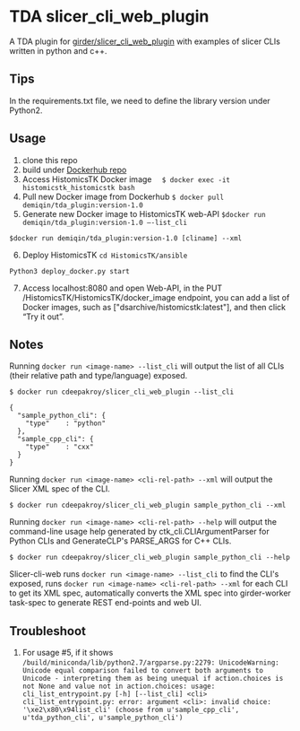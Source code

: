 # TDA slicer_cli_web_plugin
A TDA plugin for [girder/slicer_cli_web_plugin](https://github.com/cdeepakroy/slicer_cli_web_plugin)
with examples of slicer CLIs written in python and c++. 


## Tips
In the requirements.txt file,  we need to define the library version under Python2. 

## Usage
1. clone this repo 
2. build under [Dockerhub repo](https://cloud.docker.com/repository/docker/demiqin/tda_plugin)
3. Access HistomicsTK Docker image ```  $ docker exec -it histomicstk_histomicstk bash```
4. Pull new Docker image from Dockerhub ```$ docker pull demiqin/tda_plugin:version-1.0```
5. Generate new Docker image to HistomicsTK web-API
```$docker run demiqin/tda_plugin:version-1.0 —-list_cli```
```
$docker run demiqin/tda_plugin:version-1.0 [cliname] --xml 
```
6. Deploy HistomicsTK
```cd HistomicsTK/ansible```
```
Python3 deploy_docker.py start
```
7. Access localhost:8080 and open Web-API, in the PUT /HistomicsTK/HistomicsTK/docker_image endpoint, you can add a list of Docker images, such as ["dsarchive/histomicstk:latest"], and then click “Try it out”. 

## Notes
Running `docker run <image-name> --list_cli` will output the list of all CLIs (their relative path and type/language) exposed.

```
$ docker run cdeepakroy/slicer_cli_web_plugin --list_cli

{
  "sample_python_cli": {
    "type"    : "python"
  },
  "sample_cpp_cli": {
    "type"    : "cxx"
  }
}
```

Running `docker run <image-name> <cli-rel-path> --xml` will output the Slicer XML spec of the CLI.

```
$ docker run cdeepakroy/slicer_cli_web_plugin sample_python_cli --xml

```

Running `docker run <image-name> <cli-rel-path> --help` will output the command-line usage help generated by ctk_cli.CLIArgumentParser for Python CLIs and GenerateCLP's PARSE_ARGS for C++ CLIs.

```
$ docker run cdeepakroy/slicer_cli_web_plugin sample_python_cli --help

```

Slicer-cli-web runs `docker run <image-name> --list_cli` to find the CLI's exposed, runs `docker run <image-name> <cli-rel-path> --xml` for each CLI to get its XML spec, automatically converts the XML spec into girder-worker task-spec to generate REST end-points and web UI.

## Troubleshoot
1. For usage #5, if it shows `/build/miniconda/lib/python2.7/argparse.py:2279: UnicodeWarning: Unicode equal comparison failed to convert both arguments to Unicode - interpreting them as being unequal
if action.choices is not None and value not in action.choices:
usage: cli_list_entrypoint.py [-h] [--list_cli] <cli>
cli_list_entrypoint.py: error: argument <cli>: invalid choice: '\xe2\x80\x94list_cli' (choose from u'sample_cpp_cli', u'tda_python_cli', u'sample_python_cli')`

